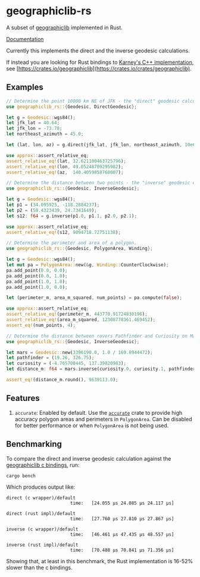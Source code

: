 # geographiclib-rs

A subset of [geographiclib](https://geographiclib.sourceforge.io/) implemented in Rust.

[Documentation](https://docs.rs/geographiclib-rs)

Currently this implements the direct and the inverse geodesic calculations.

If instead you are looking for Rust bindings to [Karney's C++ implementation](https://sourceforge.net/projects/geographiclib/), see [https://crates.io/geographiclib](https://crates.io/crates/geographiclib).

## Examples

```rust
// Determine the point 10000 km NE of JFK - the "direct" geodesic calculation.
use geographiclib_rs::{Geodesic, DirectGeodesic};

let g = Geodesic::wgs84();
let jfk_lat = 40.64;
let jfk_lon = -73.78;
let northeast_azimuth = 45.0;

let (lat, lon, az) = g.direct(jfk_lat, jfk_lon, northeast_azimuth, 10e6);

use approx::assert_relative_eq;
assert_relative_eq!(lat, 32.621100463725796);
assert_relative_eq!(lon, 49.05248709295982);
assert_relative_eq!(az,  140.4059858768007);
```

```rust
// Determine the distance between two points - the "inverse" geodesic calculation.
use geographiclib_rs::{Geodesic, InverseGeodesic};

let g = Geodesic::wgs84();
let p1 = (34.095925, -118.2884237);
let p2 = (59.4323439, 24.7341649);
let s12: f64 = g.inverse(p1.0, p1.1, p2.0, p2.1);

use approx::assert_relative_eq;
assert_relative_eq!(s12, 9094718.72751138);
``` 

```rust
// Determine the perimeter and area of a polygon.
use geographiclib_rs::{Geodesic, PolygonArea, Winding};

let g = Geodesic::wgs84();
let mut pa = PolygonArea::new(&g, Winding::CounterClockwise);
pa.add_point(0.0, 0.0);
pa.add_point(0.0, 1.0);
pa.add_point(1.0, 1.0);
pa.add_point(1.0, 0.0);

let (perimeter_m, area_m_squared, num_points) = pa.compute(false);

use approx::assert_relative_eq;
assert_relative_eq!(perimeter_m, 443770.91724830196);
assert_relative_eq!(area_m_squared, 12308778361.469452);
assert_eq!(num_points, 4);
``` 

```rust
// Determine the distance between rovers Pathfinder and Curiosity on Mars
use geographiclib_rs::{Geodesic, InverseGeodesic};

let mars = Geodesic::new(3396190.0, 1.0 / 169.8944472);
let pathfinder = (19.26, 326.75);
let curiosity = (-4.765700445, 137.39820983);
let distance_m: f64 = mars.inverse(curiosity.0, curiosity.1, pathfinder.0, pathfinder.1);

assert_eq!(distance_m.round(), 9639113.0);
```

## Features

1. `accurate`: Enabled by default. Use the [`accurate`](https://docs.rs/accurate/latest/accurate/) crate to provide high accuracy polygon areas and perimeters in `PolygonArea`. Can be disabled for better performance or when `PolygonArea` is not being used.

## Benchmarking

To compare the direct and inverse geodesic calculation against the [geographiclib c bindings](https://github.com/savage13/geographiclib), run:

```shell
cargo bench
```

Which produces output like:

```text
direct (c wrapper)/default
                        time:   [24.055 µs 24.085 µs 24.117 µs]

direct (rust impl)/default
                        time:   [27.760 µs 27.810 µs 27.867 µs]

inverse (c wrapper)/default
                        time:   [46.461 µs 47.435 µs 48.557 µs]

inverse (rust impl)/default
                        time:   [70.488 µs 70.841 µs 71.356 µs]
```

Showing that, at least in this benchmark, the Rust implementation is 16-52% slower than the c bindings.
